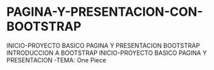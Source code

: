 # PAGINA-Y-PRESENTACION-CON-BOOTSTRAP
INICIO-PROYECTO BASICO PAGINA Y PRESENTACION BOOTSTRAP
INTRODUCCION A BOOTSTRAP INICIO-PROYECTO BASICO PAGINA Y PRESENTACION -TEMA: One Piece
